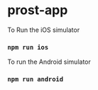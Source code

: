 # prost-app

To Run the iOS simulator
### `npm run ios`

To run the Android simulator
### `npm run android`

